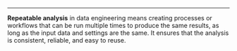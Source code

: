 ___
**Repeatable analysis** in data engineering means creating processes or workflows that can be run multiple times to produce the same results, as long as the input data and settings are the same. It ensures that the analysis is consistent, reliable, and easy to reuse.